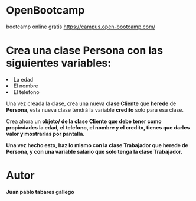# OpenBootcamp
bootcamp online gratis https://campus.open-bootcamp.com/

# Crea una clase Persona con las siguientes variables:

<lu>
<li>La edad</li>
<li>El nombre</li>
<li>El teléfono</li>
</lu>

<p>Una vez creada la clase, crea una nueva <b>clase Cliente</b> que <b>herede</b> de <b>Persona</b>, esta nueva clase tendrá la variable <b>credito</b> solo para esa clase.</p>
<p>Crea ahora un <b>objeto/<b> de la <b>clase Cliente</b> que debe tener como propiedades <b>la edad, el telefono, el nombre y el credito</b>, tienes que darles valor y mostrarlas por pantalla.</p>
<p>Una vez hecho esto, haz lo mismo con la <b>clase Trabajador</b> que <b>herede</b> de <b>Persona</b>, y con una variable <b>salario</b> que solo tenga la clase Trabajador.</p>

# Autor
Juan pablo tabares gallego
